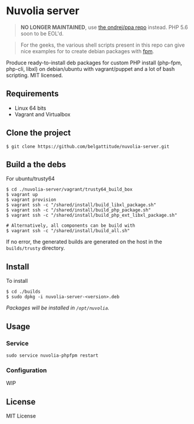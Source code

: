 # Nuvolia server

> **NO LONGER MAINTAINED**, use [the ondrej/ppa repo](https://launchpad.net/~ondrej/+archive/ubuntu/php) instead.
> PHP 5.6 soon to be EOL'd.

> For the geeks, the various shell scripts present in this repo can give 
> nice examples for to create debian packages with [fpm](https://github.com/jordansissel/fpm). 

Produce ready-to-install deb packages for custom PHP install (php-fpm, php-cli, libxl) 
on debian/ubuntu with vagrant/puppet and a lot of bash scripting. MIT licensed.

## Requirements

- Linux 64 bits
- Vagrant and Virtualbox

## Clone the project

```shell
$ git clone https://github.com/belgattitude/nuvolia-server.git
```

## Build a the debs

For ubuntu/trusty64

```shell
$ cd ./nuvolia-server/vagrant/trusty64_build_box
$ vagrant up
$ vagrant provision 
$ vagrant ssh -c "/shared/install/build_libxl_package.sh"
$ vagrant ssh -c "/shared/install/build_php_package.sh"
$ vagrant ssh -c "/shared/install/build_php_ext_libxl_package.sh"

# Alternatively, all components can be build with
$ vagrant ssh -c "/shared/install/build_all.sh"
```

If no error, the generated builds are generated on the host in the `builds/trusty` directory.

## Install

To install

```shell
$ cd ./builds
$ sudo dpkg -i nuvolia-server-<version>.deb
```

*Packages will be installed in `/opt/nuvolia`.*

## Usage

### Service

```shell
sudo service nuvolia-phpfpm restart
```

### Configuration

WIP

## License

MIT License

